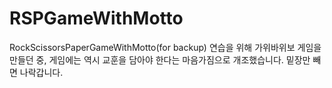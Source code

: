 # RSPGameWithMotto
RockScissorsPaperGameWithMotto(for backup)
연습을 위해 가위바위보 게임을 만들던 중, 게임에는 역시 교훈을 담아야 한다는 마음가짐으로 개조했습니다.
밑장만 빼면 나락갑니다.
